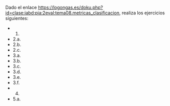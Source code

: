 Dado el enlace https://logongas.es/doku.php?id=clase:iabd:pia:2eval:tema08.metricas_clasificacion, realiza los ejercicios siguientes:
- 1.
- 2.a.
- 2.b.
- 2.c.
- 3.a.
- 3.b.
- 3.c.
- 3.d.
- 3.e.
- 3.f.
- 4.
- 5.a.
